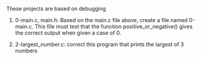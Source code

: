 These projects are based on debugging

1. 0-main.c, main.h: Based on the main.c file above, create a file named 0-main.c.
This file must test that the function positive_or_negative() gives the correct
output when given a case of 0.

3. 2-largest_number.c: correct this program that prints the largest of 3 numbers